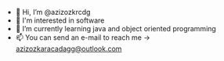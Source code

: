 - 👋 Hi, I’m @azizozkrcdg
- 👀 I'm interested in software
- 🌱 I’m currently learning java and object oriented programming
- 📫 You can send an e-mail to reach me -> azizozkaracadagg@outlook.com

<!---
azizozkrcdg/azizozkrcdg is a ✨ special ✨ repository because its `README.md` (this file) appears on your GitHub profile.
You can click the Preview link to take a look at your changes.
--->
